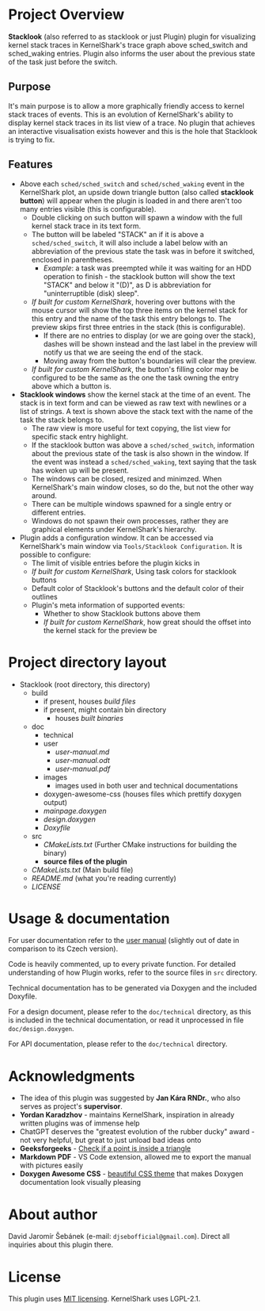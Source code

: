 # Project Overview

**Stacklook** (also referred to as stacklook or just Plugin) plugin for visualizing kernel stack traces in
KernelShark's trace graph above sched_switch and sched_waking entries. Plugin also informs the user about the previous
state of the task just before the switch.

## Purpose

It's main purpose is to allow a more graphically friendly access to kernel stack traces of events. This is an
evolution of KernelShark's ability to display kernel stack traces in its list view of a trace. No plugin that achieves
an interactive visualisation exists however and this is the hole that Stacklook is trying to fix.

## Features

- Above each `sched/sched_switch` and `sched/sched_waking` event in the KernelShark plot, an upside down triangle
  button (also called **stacklook button**) will appear when the plugin is loaded in and there aren't too many entries
  visible (this is configurable).
  - Double clicking on such button will spawn a window with the full kernel stack trace in its text form.
  - The button will be labeled "STACK" an if it is above a `sched/sched_switch`, it will also include a label below
    with an abbreviation of the previous state the task was in before it switched, enclosed in parentheses.
    - _Example_: a task was preempted while it was waiting for an HDD operation to finish - the stacklook button will
      show the text "STACK" and below it "(D)", as D is abbreviation for "uninterruptible (disk) sleep".
  - _If built for custom KernelShark_, hovering over buttons with the mouse cursor will show the top three items on the
    kernel stack for this entry and the name of the task this entry belongs to. The preview skips first three entries
    in the stack (this is configurable).
    - If there are no entries to display (or we are going over the stack), dashes will be shown instead and the last
      label in the preview will notify us that we are seeing the end of the stack.
    - Moving away from the button's boundaries will clear the preview.
  - _If built for custom KernelShark_, the button's filling color may be configured to be the same as the one the task
    owning the entry above which a button is.
- **Stacklook windows** show the kernel stack at the time of an event. The stack is in text form and can be viewed as
  raw text with newlines or a list of strings. A text is shown above the stack text with the name of the task the
  stack belongs to.
  - The raw view is more useful for text copying, the list view for specific stack entry highlight.
  - If the stacklook button was above a `sched/sched_switch`, information about the previous state of the task is also
    shown in the window. If the event was instead a `sched/sched_waking`, text saying that the task has woken up will
    be present.
  - The windows can be closed, resized and minimzed. When KernelShark's main window closes, so do the, but not the
    other way around.
  - There can be multiple windows spawned for a single entry or different entries.
  - Windows do not spawn their own processes, rather they are graphical elements under KernelShark's hierarchy.
- Plugin adds a configuration window. It can be accessed via KernelShark's main window via
  `Tools/Stacklook Configuration`. It is possible to configure:
  - The limit of visible entries before the plugin kicks in
  - _If built for custom KernelShark_, Using task colors for stacklook buttons
  - Default color of Stacklook's buttons and the default color of their outlines
  - Plugin's meta information of supported events:
    - Whether to show Stacklook buttons above them
    - _If built for custom KernelShark_, how great should the offset into the kernel stack for the preview be

# Project directory layout

- Stacklook (root directory, this directory)
  - build
    - if present, houses _build files_
    - if present, might contain bin directory
      - houses _built binaries_
  - doc
    - technical
    - user
      - _user-manual.md_
      - _user-manual.odt_
      - _user-manual.pdf_
    - images
      - images used in both user and technical documentations
    - doxygen-awesome-css (houses files which prettify doxygen output)
    - _mainpage.doxygen_
    - _design.doxygen_
    - _Doxyfile_
  - src
    - _CMakeLists.txt_ (Further CMake instructions for building the binary)
    - **source files of the plugin**
  - _CMakeLists.txt_ (Main build file)
  - _README.md_ (what you're reading currently)
  - _LICENSE_

# Usage & documentation

For user documentation refer to the [user manual](./doc/user/user-manual.md) (slightly out of date in comparison
to its Czech version).

Code is heavily commented, up to every private function. For detailed understanding of how Plugin works,
refer to the source files in `src` directory.

Technical documentation has to be generated via Doxygen and the included Doxyfile.

For a design document, please refer to the `doc/technical` directory, as this is included in the technical
documentation, or read it unprocessed in file `doc/design.doxygen`.

For API documentation, please refer to the `doc/technical` directory.

# Acknowledgments

- The idea of this plugin was suggested by **Jan Kára RNDr.**, who also serves as project's **supervisor**.
- **Yordan Karadzhov** - maintains KernelShark, inspiration in already written plugins was of immense help
- ChatGPT deserves the "greatest evolution of the rubber ducky" award - not very helpful, but great to just unload bad ideas onto
- **Geeksforgeeks** - [Check if a point is inside a triangle](https://www.geeksforgeeks.org/check-whether-a-given-point-lies-inside-a-triangle-or-not/)
- **Markdown PDF** - VS Code extension, allowed me to export the manual with pictures easily
- **Doxygen Awesome CSS** - [beautiful CSS theme](https://jothepro.github.io/doxygen-awesome-css/index.html)
  that makes Doxygen documentation look visually pleasing

# About author

David Jaromír Šebánek (e-mail: `djsebofficial@gmail.com`). Direct all inquiries about this plugin there.

# License

This plugin uses [MIT licensing](./LICENSE). KernelShark uses LGPL-2.1.

